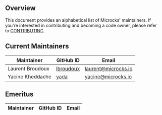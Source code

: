 ## Overview

This document provides an alphabetical list of Microcks' maintainers.
If you're interested in contributing and becoming a code owner, please refer to [CONTRIBUTING](CONTRIBUTING.md).

## Current Maintainers

| Maintainer       | GitHub ID                                 | Email               |
| ---------------- | ----------------------------------------- | ------------------- |
| Laurent Broudoux | [lbroudoux](https://github.com/lbroudoux) | laurent@microcks.io |
| Yacine Kheddache | [yada](https://github.com/yada)           | yacine@microcks.io  |

## Emeritus

| Maintainer | GitHub ID | Email |
| ---------- | --------- | ----- |
